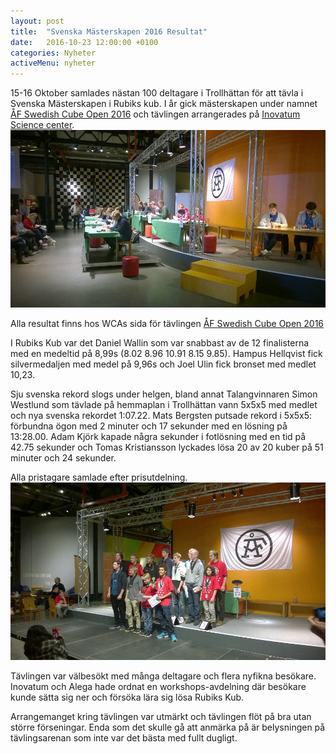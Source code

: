 ```yaml
---
layout: post
title:  "Svenska Mästerskapen 2016 Resultat"
date:   2016-10-23 12:00:00 +0100
categories: Nyheter
activeMenu: nyheter
---
```

15-16 Oktober samlades nästan 100 deltagare i Trollhättan för att tävla i Svenska Mästerskapen i Rubiks kub. I år gick mästerskapen under namnet [ÅF Swedish Cube Open 2016](https://www.worldcubeassociation.org/competitions/AFSwedishCubeOpen2016) och tävlingen arrangerades på [Inovatum Science center](http://www.innovatum.se/gora-och-uppleva/science-center/). 
![Inovatum Science Center](/img/nyhetsbilder/inovatum.jpg)

Alla resultat finns hos WCAs sida för tävlingen [ÅF Swedish Cube Open 2016](https://www.worldcubeassociation.org/competitions/AFSwedishCubeOpen2016/results/all)

I Rubiks Kub var det Daniel Wallin som var snabbast av de 12 finalisterna med en medeltid på 8,99s (8.02 8.96 10.91 8.15 9.85). Hampus Hellqvist fick silvermedaljen med medel på 9,96s och Joel Ulin fick bronset med medlet 10,23. 

Sju svenska rekord slogs under helgen, bland annat Talangvinnaren Simon Westlund som tävlade på hemmaplan i Trollhättan vann 5x5x5 med medlet och nya svenska rekordet 1:07.22. Mats Bergsten putsade rekord i 5x5x5: förbundna ögon med 2 minuter och 17 sekunder med en lösning på 13:28.00. Adam Kjörk kapade några sekunder i fotlösning med en tid på 42.75 sekunder och Tomas Kristiansson lyckades lösa 20 av 20 kuber på 51 minuter och 24 sekunder. 

Alla pristagare samlade efter prisutdelning. 
![Alla pristagare](/img/nyhetsbilder/podium16.jpg)

Tävlingen var välbesökt med många deltagare och flera nyfikna besökare. Inovatum och Alega hade ordnat en workshops-avdelning där besökare kunde sätta sig ner och försöka lära sig lösa Rubiks Kub. 

Arrangemanget kring tävlingen var utmärkt och tävlingen flöt på bra utan större förseningar. Enda som det skulle gå att anmärka på är belysningen på tävlingsarenan som inte var det bästa med fullt dugligt. 

